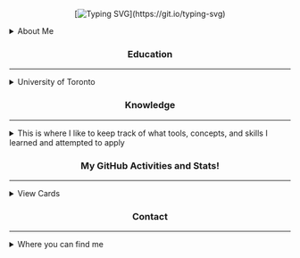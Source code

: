 <!-- 👋👋 stalkers, if you're reading this, you are probably on the source code of my profile's README :) -->
<!-- HEADER -->
<div align="center">

[![Typing SVG](https://readme-typing-svg.demolab.com/?center=true&vCenter=true&lines=Hello!;I'm+Eric+Miao;Welcome+to+my+GitHub+profile!)](https://git.io/typing-svg)
</div>

<!-- ABOUT ME section -->
<details>
<summary>About Me</summary>
Hey! My name is Eric Miao, currently studying at the University of Toronto. I have years of experience in programming, mainly with Python and Java.
I am also currently working on a big AI project for fun


Even though I spend lots of time in front of VSCode and Google, I also have lots of hobbies I enjoy. Some notable ones are driving manuals, piloting boats, currently learning
how to pilot an aircraft, going to gun ranges and airgun ranges, biking, 3D printing, and just chillin at home watching YouTube and learning new things. There are tons of
things I also ambitiously want to achieve, including getting a motorcycle license, a pilot's license for both aircrafts and helicopters (long term goal), finishing the big AI
project before the next decade, and travel around the world :D


Well, that's all I have so far that I want to present to you. Below are just some more information about me and my skill sets. *Plz hire me*
</details>

<!-- Subsections of my profile -->
<h3 align="center">Education</h3>

------

<details>
<summary>University of Toronto</summary>
<img src="https://engsci.utoronto.ca/wp-content/uploads/2023/02/EngSci_Signature_655.svg" alt="University of Toronto Division of Engineering Science" style="width:60%" />
<!--h3 align="center">:school: University of Toronto</h3>
<h4 align="center">:mortar_board: Engineering Science</h4-->
<h4>:mag: Specialization in Machine Intelligence</h4>
</details>

<!-- section break -->

<h3 align="center">Knowledge</h3>

------

<details>
<summary>This is where I like to keep track of what tools, concepts, and skills I learned and attempted to apply</summary>

### Skills
<!--sub>just a small to do: add icons lol</sub-->
Python, Java, C/C++, Groovy, <sub>I swear there's more</sub>

### Specialized Concepts
#### Artificial Intelligence and Machine Learning
Embedding, Embedding Model, Vector Database, LLM (Large Language Model)
#### Others from EngSci
Physiology (idk why this is relevant)

### Tools and Libraries
Pinecone, Google's Gemini AI (formerly BARD), Google's Vertex AI, Langchain, AWS, Docker, GitHub workflow, pipeline (Jenkins), SQL Server
</details>

<!-- section break -->

<h3 align="center">My GitHub Activities and Stats!</h3>

------

<details>
<summary>View Cards</summary>
<div align="center" valign="center">
<img src="https://github-readme-stats.vercel.app/api?username=MiaoE&hide=stars&show_icons=true&theme=algolia" /><img src="https://github-readme-stats.vercel.app/api/top-langs?username=MiaoE&layout=donut&size_weight=0.5&count_weight=0.5&theme=algolia&langs_count=6&hide=stata" />
</div>

[![GitHub Streak](https://streak-stats.demolab.com?user=MiaoE&theme=algolia)](https://git.io/streak-stats)
</details>

<!-- section break -->

<h3 align="center">Contact</h3>

------

<details>
<summary>Where you can find me</summary>
nowhere
</details>